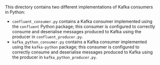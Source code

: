 This directory contains two different implementations of Kafka consumers in Python:
- `confluent_consumer.py` contains a Kafka consumer implemented using the `confluent` Python package; this consumer is configured to correctly consume and deserialise messages produced to Kafka using the producer in `confluent_producer.py`.
- `kafka_python_consumer.py` contains a Kafka consumer implemented using the `kafka-python` package; this consumer is configured to correctly consume and deserialise messages produced to Kafka using the producer in `kafka_python_producer.py`.